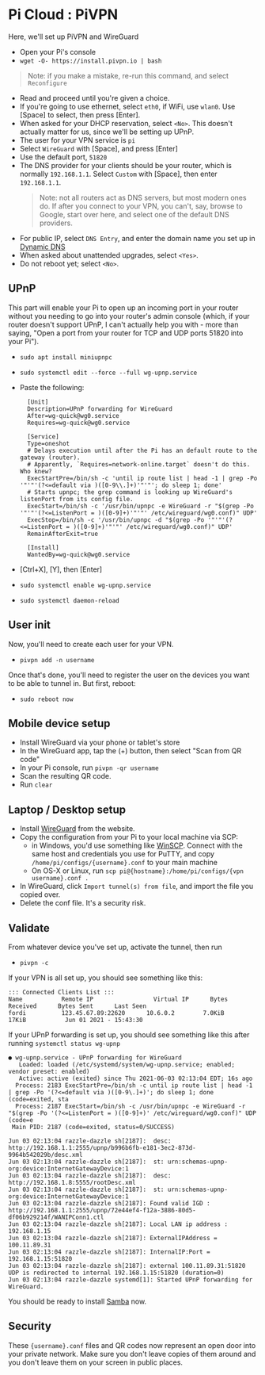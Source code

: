# Pi Cloud : PiVPN

Here, we'll set up PiVPN and WireGuard

* Open your Pi's console
* `wget -O- https://install.pivpn.io | bash`

> Note: if you make a mistake, re-run this command, and select `Reconfigure`

* Read and proceed until you're given a choice.
* If you're going to use ethernet, select `eth0`, if WiFi, use `wlan0`.  Use \[Space\] to select, then press \[Enter\].
* When asked for your DHCP reservation, select `<No>`.  This doesn't actually matter for us, since we'll be setting up UPnP.
* The user for your VPN service is `pi`
* Select `WireGuard` with \[Space\], and press \[Enter\]
* Use the default port, `51820`
* The DNS provider for your clients should be your router, which is normally `192.168.1.1`.  Select `Custom` with \[Space\], then enter `192.168.1.1`.
    > Note: not all routers act as DNS servers, but most modern ones do.  If after you connect to your VPN, you can't, say, browse to Google, start over here,
    > and select one of the default DNS providers.
* For public IP, select `DNS Entry`, and enter the domain name you set up in [Dynamic DNS](Dynamic%20DNS)
* When asked about unattended upgrades, select `<Yes>`.
* Do not reboot yet; select `<No>`.

## UPnP

This part will enable your Pi to open up an incoming port in your router without you needing to go into your router's admin console (which, if your router doesn't support UPnP, I can't actually help you with - more than saying, "Open a port from your router for TCP and UDP ports 51820 into your Pi").

* `sudo apt install miniupnpc`
* `sudo systemctl edit --force --full wg-upnp.service`

* Paste the following:

        [Unit]
        Description=UPnP forwarding for WireGuard
        After=wg-quick@wg0.service
        Requires=wg-quick@wg0.service

        [Service]
        Type=oneshot
        # Delays execution until after the Pi has an default route to the gateway (router).
        # Apparently, `Requires=network-online.target` doesn't do this.  Who knew?
        ExecStartPre=/bin/sh -c 'until ip route list | head -1 | grep -Po '"'"'(?<=default via )([0-9\\.]+)'"'"'; do sleep 1; done'
        # Starts upnpc; the grep command is looking up WireGuard's listenPort from its config file.
        ExecStart=/bin/sh -c '/usr/bin/upnpc -e WireGuard -r "$(grep -Po '"'"'(?<=ListenPort = )([0-9]+)'"'"' /etc/wireguard/wg0.conf)" UDP'
        ExecStop=/bin/sh -c '/usr/bin/upnpc -d "$(grep -Po '"'"'(?<=ListenPort = )([0-9]+)'"'"' /etc/wireguard/wg0.conf)" UDP'
        RemainAfterExit=true

        [Install]
        WantedBy=wg-quick@wg0.service

    
* \[Ctrl+X\], \[Y\], then \[Enter\]
* `sudo systemctl enable wg-upnp.service`
* `sudo systemctl daemon-reload`

## User init

Now, you'll need to create each user for your VPN.

* `pivpn add -n username`

Once that's done, you'll need to register the user on the devices you want to be able to tunnel in.  But first, reboot:

* `sudo reboot now`

## Mobile device setup

* Install WireGuard via your phone or tablet's store
* In the WireGuard app, tap the (+) button, then select "Scan from QR code"
* In your Pi console, run `pivpn -qr username`
* Scan the resulting QR code.
* Run `clear`

## Laptop / Desktop setup

* Install [WireGuard](https://www.wireguard.com/install/) from the website.
* Copy the configuration from your Pi to your local machine via SCP:
    * in Windows, you'd use something like [WinSCP](https://winscp.net/eng/index.php).  Connect with the same host and credentials you use for PuTTY,
    and copy `/home/pi/configs/{username}.conf` to your main machine
    * On OS-X or Linux, run
      `scp pi@{hostname}:/home/pi/configs/{vpn username}.conf .`
* In WireGuard, click `Import tunnel(s) from file`, and import the file you copied over.
* Delete the conf file.  It's a security risk.

## Validate

From whatever device you've set up, activate the tunnel, then run

* `pivpn -c`

If your VPN is all set up, you should see something like this:

    ::: Connected Clients List :::
    Name           Remote IP                 Virtual IP      Bytes Received      Bytes Sent      Last Seen
    fordi          123.45.67.89:22620      10.6.0.2        7.0KiB              17KiB           Jun 01 2021 - 15:43:30

If your UPnP forwarding is set up, you should see something like this after running `systemctl status wg-upnp`

    ● wg-upnp.service - UPnP forwarding for WireGuard
       Loaded: loaded (/etc/systemd/system/wg-upnp.service; enabled; vendor preset: enabled)
       Active: active (exited) since Thu 2021-06-03 02:13:04 EDT; 16s ago
      Process: 2183 ExecStartPre=/bin/sh -c until ip route list | head -1 | grep -Po '(?<=default via )([0-9\.]+)'; do sleep 1; done (code=exited, sta
      Process: 2187 ExecStart=/bin/sh -c /usr/bin/upnpc -e WireGuard -r "$(grep -Po '(?<=ListenPort = )([0-9]+)' /etc/wireguard/wg0.conf)" UDP (code=e
     Main PID: 2187 (code=exited, status=0/SUCCESS)

    Jun 03 02:13:04 razzle-dazzle sh[2187]:  desc: http://192.168.1.1:2555/upnp/b996b6fb-e181-3ec2-873d-9964b542029b/desc.xml
    Jun 03 02:13:04 razzle-dazzle sh[2187]:  st: urn:schemas-upnp-org:device:InternetGatewayDevice:1
    Jun 03 02:13:04 razzle-dazzle sh[2187]:  desc: http://192.168.1.8:5555/rootDesc.xml
    Jun 03 02:13:04 razzle-dazzle sh[2187]:  st: urn:schemas-upnp-org:device:InternetGatewayDevice:1
    Jun 03 02:13:04 razzle-dazzle sh[2187]: Found valid IGD : http://192.168.1.1:2555/upnp/72e44ef4-f12a-3886-80d5-df06b929214f/WANIPConn1.ctl
    Jun 03 02:13:04 razzle-dazzle sh[2187]: Local LAN ip address : 192.168.1.15
    Jun 03 02:13:04 razzle-dazzle sh[2187]: ExternalIPAddress = 100.11.89.31
    Jun 03 02:13:04 razzle-dazzle sh[2187]: InternalIP:Port = 192.168.1.15:51820
    Jun 03 02:13:04 razzle-dazzle sh[2187]: external 100.11.89.31:51820 UDP is redirected to internal 192.168.1.15:51820 (duration=0)
    Jun 03 02:13:04 razzle-dazzle systemd[1]: Started UPnP forwarding for WireGuard.


You should be ready to install [Samba](Samba) now.

## Security

These `{username}.conf` files and QR codes now represent an open door into your private network.  Make sure you don't leave copies of them around and you don't leave them on your screen in public places.
